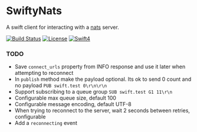 

# SwiftyNats
A swift client for interacting with a [nats](http://nats.io) server.

[![Build Status](https://travis-ci.org/raykrow/swifty-nats.svg?branch=master)](https://travis-ci.org/raykrow/swifty-nats)
[![License](http://img.shields.io/badge/license-MIT-brightgreen.svg)](https://github.com/raykrow/swifty-nats/blob/master/LICENSE)
[![Swift4](http://img.shields.io/badge/swift-4.1-brightgreen.svg)](https://swift.org)

### TODO
- Save `connect_urls` property from INFO response and use it later when attempting to reconnect
- In `publish` method make the payload optional. Its ok to send 0 count and no payload `PUB swift.test 0\r\n\r\n`
- Support subscribing to a queue group `SUB swift.test G1 11\r\n`
- Configurable max queue size, default 100
- Configurable message encoding, default UTF-8
- When trying to reconnect to the server, wait 2 seconds between retries, configurable
- Add a `reconnecting` event
